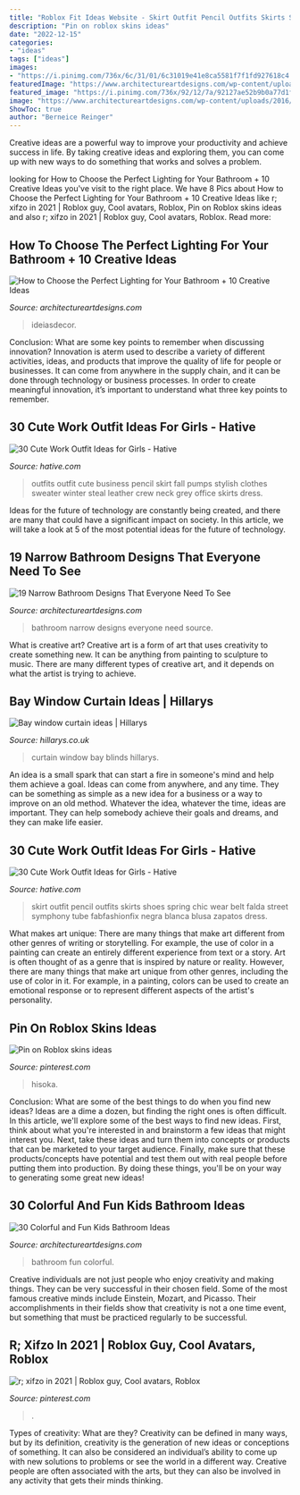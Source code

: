 ```yaml
---
title: "Roblox Fit Ideas Website - Skirt Outfit Pencil Outfits Skirts Shoes Spring Chic Wear Belt Falda Street Symphony Tube Fabfashionfix Negra Blanca Blusa Zapatos Dress"
description: "Pin on roblox skins ideas"
date: "2022-12-15"
categories:
- "ideas"
tags: ["ideas"]
images:
- "https://i.pinimg.com/736x/6c/31/01/6c31019e41e8ca5581f7f1fd927618c4.jpg"
featuredImage: "https://www.architectureartdesigns.com/wp-content/uploads/2019/09/bathroom-lighting-9.jpg"
featured_image: "https://i.pinimg.com/736x/92/12/7a/92127ae52b9b0a77d1fa535974f7078e.jpg"
image: "https://www.architectureartdesigns.com/wp-content/uploads/2016/03/13-23.jpg"
ShowToc: true
author: "Berneice Reinger"
---
```



Creative ideas are a powerful way to improve your productivity and achieve success in life. By taking creative ideas and exploring them, you can come up with new ways to do something that works and solves a problem.

	

		
looking for How to Choose the Perfect Lighting for Your Bathroom + 10 Creative Ideas you've visit to the right place. We have 8 Pics about How to Choose the Perfect Lighting for Your Bathroom + 10 Creative Ideas like r; xifzo in 2021 | Roblox guy, Cool avatars, Roblox, Pin on Roblox skins ideas and also r; xifzo in 2021 | Roblox guy, Cool avatars, Roblox. Read more:
		
    
## How To Choose The Perfect Lighting For Your Bathroom + 10 Creative Ideas

<img loading=lazy src="https://www.architectureartdesigns.com/wp-content/uploads/2019/09/bathroom-lighting-9.jpg" onerror="this.onerror=null;this.src='https://tse3.mm.bing.net/th?id=OIP.w5UUMy2YgWai3VsmwL9tEwHaM0&amp;pid=15.1';" alt="How to Choose the Perfect Lighting for Your Bathroom + 10 Creative Ideas">

_Source: architectureartdesigns.com_

>ideiasdecor. 

	

Conclusion: What are some key points to remember when discussing innovation?
Innovation is aterm used to describe a variety of different activities, ideas, and products that improve the quality of life for people or businesses. It can come from anywhere in the supply chain, and it can be done through technology or business processes. In order to create meaningful innovation, it’s important to understand what three key points to remember.

    
## 30 Cute Work Outfit Ideas For Girls - Hative

<img loading=lazy src="https://hative.com/wp-content/uploads/2015/02/work-outfit-ideas/3-cute-work-outfit-ideas-for-girls.jpg" onerror="this.onerror=null;this.src='https://tse4.mm.bing.net/th?id=OIP.XAToNI7vGdlnwikIPgxgTgHaLG&amp;pid=15.1';" alt="30 Cute Work Outfit Ideas for Girls - Hative">

_Source: hative.com_

>outfits outfit cute business pencil skirt fall pumps stylish clothes sweater winter steal leather crew neck grey office skirts dress. 

	

Ideas for the future of technology are constantly being created, and there are many that could have a significant impact on society. In this article, we will take a look at 5 of the most potential ideas for the future of technology.

    
## 19 Narrow Bathroom Designs That Everyone Need To See

<img loading=lazy src="https://www.architectureartdesigns.com/wp-content/uploads/2016/03/13-23.jpg" onerror="this.onerror=null;this.src='https://tse2.mm.bing.net/th?id=OIP.of9KHA6pDVENU8AK4gZiAAAAAA&amp;pid=15.1';" alt="19 Narrow Bathroom Designs That Everyone Need To See">

_Source: architectureartdesigns.com_

>bathroom narrow designs everyone need source. 

	

What is creative art?
Creative art is a form of art that uses creativity to create something new. It can be anything from painting to sculpture to music. There are many different types of creative art, and it depends on what the artist is trying to achieve.

    
## Bay Window Curtain Ideas | Hillarys

<img loading=lazy src="https://static.hillarys.co.uk/asset/media/22522/curtain-blinds-match-portrait.jpg" onerror="this.onerror=null;this.src='https://tse1.mm.bing.net/th?id=OIP.1CuH1IuQuRZX83zHQJsh2wHaLH&amp;pid=15.1';" alt="Bay window curtain ideas | Hillarys">

_Source: hillarys.co.uk_

>curtain window bay blinds hillarys. 

	

An idea is a small spark that can start a fire in someone's mind and help them achieve a goal. Ideas can come from anywhere, and any time. They can be something as simple as a new idea for a business or a way to improve on an old method. Whatever the idea, whatever the time, ideas are important. They can help somebody achieve their goals and dreams, and they can make life easier.

    
## 30 Cute Work Outfit Ideas For Girls - Hative

<img loading=lazy src="https://hative.com/wp-content/uploads/2015/02/work-outfit-ideas/19-cute-work-outfit-ideas-for-girls.jpg" onerror="this.onerror=null;this.src='https://tse1.mm.bing.net/th?id=OIP.CiwBY89LtqnVGqUZP9DnkwHaLH&amp;pid=15.1';" alt="30 Cute Work Outfit Ideas for Girls - Hative">

_Source: hative.com_

>skirt outfit pencil outfits skirts shoes spring chic wear belt falda street symphony tube fabfashionfix negra blanca blusa zapatos dress. 

	

What makes art unique: There are many things that make art different from other genres of writing or storytelling. For example, the use of color in a painting can create an entirely different experience from text or a story.
Art is often thought of as a genre that is inspired by nature or reality. However, there are many things that make art unique from other genres, including the use of color in it. For example, in a painting, colors can be used to create an emotional response or to represent different aspects of the artist's personality.

    
## Pin On Roblox Skins Ideas

<img loading=lazy src="https://i.pinimg.com/736x/92/12/7a/92127ae52b9b0a77d1fa535974f7078e.jpg" onerror="this.onerror=null;this.src='https://tse2.mm.bing.net/th?id=OIP.4uzGVtZ6ao0IZrbcK0C6JAHaKl&amp;pid=15.1';" alt="Pin on Roblox skins ideas">

_Source: pinterest.com_

>hisoka. 

	

Conclusion: What are some of the best things to do when you find new ideas?
Ideas are a dime a dozen, but finding the right ones is often difficult. In this article, we'll explore some of the best ways to find new ideas. First, think about what you're interested in and brainstorm a few ideas that might interest you. Next, take these ideas and turn them into concepts or products that can be marketed to your target audience. Finally, make sure that these products/concepts have potential and test them out with real people before putting them into production. By doing these things, you'll be on your way to generating some great new ideas!

    
## 30 Colorful And Fun Kids Bathroom Ideas

<img loading=lazy src="https://www.architectureartdesigns.com/wp-content/uploads/2013/07/242-630x848.jpg" onerror="this.onerror=null;this.src='https://tse1.mm.bing.net/th?id=OIP.1_iRdqqTIdZ3LZ6fboc1GAHaJ-&amp;pid=15.1';" alt="30 Colorful and Fun Kids Bathroom Ideas">

_Source: architectureartdesigns.com_

>bathroom fun colorful. 

	

Creative individuals are not just people who enjoy creativity and making things. They can be very successful in their chosen field. Some of the most famous creative minds include Einstein, Mozart, and Picasso. Their accomplishments in their fields show that creativity is not a one time event, but something that must be practiced regularly to be successful.

    
## R; Xifzo In 2021 | Roblox Guy, Cool Avatars, Roblox

<img loading=lazy src="https://i.pinimg.com/736x/6c/31/01/6c31019e41e8ca5581f7f1fd927618c4.jpg" onerror="this.onerror=null;this.src='https://tse3.mm.bing.net/th?id=OIP.7ydqjTkMOYuyufnBDLosZwHaLw&amp;pid=15.1';" alt="r; xifzo in 2021 | Roblox guy, Cool avatars, Roblox">

_Source: pinterest.com_

>. 

	

Types of creativity: What are they?
Creativity can be defined in many ways, but by its definition, creativity is the generation of new ideas or conceptions of something. It can also be considered an individual’s ability to come up with new solutions to problems or see the world in a different way. Creative people are often associated with the arts, but they can also be involved in any activity that gets their minds thinking.

